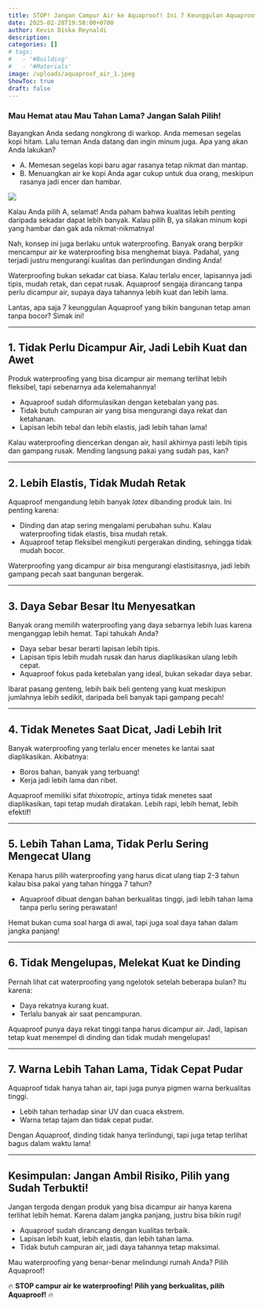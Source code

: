 ```yaml
---
title: STOP! Jangan Campur Air ke Aquaproof! Ini 7 Keunggulan Aquaproof yang Wajib Kamu Tahu!
date: 2025-02-28T19:58:00+0700
author: Kevin Diska Reynaldi
description: 
categories: []
# tags:
#   - '#Building'
#   - '#Materials'
image: /uploads/aquaproof_air_1.jpeg
ShowToc: true
draft: false
---
```

### **Mau Hemat atau Mau Tahan Lama? Jangan Salah Pilih!**  

Bayangkan Anda sedang nongkrong di warkop. Anda memesan segelas kopi hitam. Lalu teman Anda datang dan ingin minum juga. Apa yang akan Anda lakukan?  

- A. Memesan segelas kopi baru agar rasanya tetap nikmat dan mantap.  
- B. Menuangkan air ke kopi Anda agar cukup untuk dua orang, meskipun rasanya jadi encer dan hambar.  

![](/uploads/ngopi.jpeg)

Kalau Anda pilih A, selamat! Anda paham bahwa kualitas lebih penting daripada sekadar dapat lebih banyak. Kalau pilih B, ya silakan minum kopi yang hambar dan gak ada nikmat-nikmatnya!  

Nah, konsep ini juga berlaku untuk waterproofing. Banyak orang berpikir mencampur air ke waterproofing bisa menghemat biaya. Padahal, yang terjadi justru mengurangi kualitas dan perlindungan dinding Anda!  

Waterproofing bukan sekadar cat biasa. Kalau terlalu encer, lapisannya jadi tipis, mudah retak, dan cepat rusak. Aquaproof sengaja dirancang tanpa perlu dicampur air, supaya daya tahannya lebih kuat dan lebih lama.  

Lantas, apa saja 7 keunggulan Aquaproof yang bikin bangunan tetap aman tanpa bocor? Simak ini!  

---  

## **1. Tidak Perlu Dicampur Air, Jadi Lebih Kuat dan Awet**  

Produk waterproofing yang bisa dicampur air memang terlihat lebih fleksibel, tapi sebenarnya ada kelemahannya!  

- Aquaproof sudah diformulasikan dengan ketebalan yang pas.  
- Tidak butuh campuran air yang bisa mengurangi daya rekat dan ketahanan.  
- Lapisan lebih tebal dan lebih elastis, jadi lebih tahan lama!  

Kalau waterproofing diencerkan dengan air, hasil akhirnya pasti lebih tipis dan gampang rusak. Mending langsung pakai yang sudah pas, kan?  

---  

## **2. Lebih Elastis, Tidak Mudah Retak**  

Aquaproof mengandung lebih banyak _latex_ dibanding produk lain. Ini penting karena:  

- Dinding dan atap sering mengalami perubahan suhu. Kalau waterproofing tidak elastis, bisa mudah retak.  
- Aquaproof tetap fleksibel mengikuti pergerakan dinding, sehingga tidak mudah bocor.  

Waterproofing yang dicampur air bisa mengurangi elastisitasnya, jadi lebih gampang pecah saat bangunan bergerak.  

---  

## **3. Daya Sebar Besar Itu Menyesatkan**  

Banyak orang memilih waterproofing yang daya sebarnya lebih luas karena menganggap lebih hemat. Tapi tahukah Anda?  

- Daya sebar besar berarti lapisan lebih tipis.  
- Lapisan tipis lebih mudah rusak dan harus diaplikasikan ulang lebih cepat.  
- Aquaproof fokus pada ketebalan yang ideal, bukan sekadar daya sebar.  

Ibarat pasang genteng, lebih baik beli genteng yang kuat meskipun jumlahnya lebih sedikit, daripada beli banyak tapi gampang pecah!  

---  

## **4. Tidak Menetes Saat Dicat, Jadi Lebih Irit**  

Banyak waterproofing yang terlalu encer menetes ke lantai saat diaplikasikan. Akibatnya:  

- Boros bahan, banyak yang terbuang!  
- Kerja jadi lebih lama dan ribet.  

Aquaproof memiliki sifat _thixotropic_, artinya tidak menetes saat diaplikasikan, tapi tetap mudah diratakan. Lebih rapi, lebih hemat, lebih efektif!  

---  

## **5. Lebih Tahan Lama, Tidak Perlu Sering Mengecat Ulang**  

Kenapa harus pilih waterproofing yang harus dicat ulang tiap 2-3 tahun kalau bisa pakai yang tahan hingga 7 tahun?  

- Aquaproof dibuat dengan bahan berkualitas tinggi, jadi lebih tahan lama tanpa perlu sering perawatan!  

Hemat bukan cuma soal harga di awal, tapi juga soal daya tahan dalam jangka panjang!  

---  

## **6. Tidak Mengelupas, Melekat Kuat ke Dinding**  

Pernah lihat cat waterproofing yang ngelotok setelah beberapa bulan? Itu karena:  

- Daya rekatnya kurang kuat.  
- Terlalu banyak air saat pencampuran.  

Aquaproof punya daya rekat tinggi tanpa harus dicampur air. Jadi, lapisan tetap kuat menempel di dinding dan tidak mudah mengelupas!  

---  

## **7. Warna Lebih Tahan Lama, Tidak Cepat Pudar**  

Aquaproof tidak hanya tahan air, tapi juga punya pigmen warna berkualitas tinggi.  

- Lebih tahan terhadap sinar UV dan cuaca ekstrem.  
- Warna tetap tajam dan tidak cepat pudar.  

Dengan Aquaproof, dinding tidak hanya terlindungi, tapi juga tetap terlihat bagus dalam waktu lama!  

---  

## **Kesimpulan: Jangan Ambil Risiko, Pilih yang Sudah Terbukti!**  

Jangan tergoda dengan produk yang bisa dicampur air hanya karena terlihat lebih hemat. Karena dalam jangka panjang, justru bisa bikin rugi!  

- Aquaproof sudah dirancang dengan kualitas terbaik.  
- Lapisan lebih kuat, lebih elastis, dan lebih tahan lama.  
- Tidak butuh campuran air, jadi daya tahannya tetap maksimal.  

Mau waterproofing yang benar-benar melindungi rumah Anda? Pilih Aquaproof!  

🔥 **STOP campur air ke waterproofing! Pilih yang berkualitas, pilih Aquaproof!** 🔥
